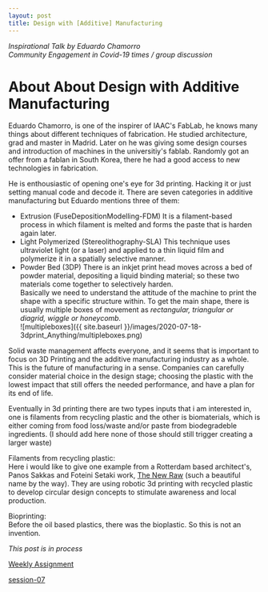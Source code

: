 ```yaml
---
layout: post
title: Design with [Additive] Manufacturing
---
```

*Inspirational Talk by Eduardo Chamorro*  
*Community Engagement in Covid-19 times / group discussion*

# About About Design with Additive Manufacturing
  
Eduardo Chamorro, is one of the inspirer of IAAC's FabLab, he knows many things about different techniques of fabrication. He studied architecture, grad and master in Madrid. Later on he was giving some design courses and introduction of machines in the universitiy's fablab. Randomly got an offer from a fablan in South Korea, there he had a good access to new technologies in fabrication. 

He is enthousiastic of opening one's eye for 3d printing.  Hacking it or just setting manual code and decode it. 
There are seven categories in additive manufacturing but Eduardo mentions three of them: 
  
 * Extrusion (FuseDepositionModelling-FDM) It is a filament-based process in which filament is melted and forms the paste that is harden again later.  
 * Light Polymerized (Stereolithography-SLA) This technique uses ultraviolet light (or a laser) and applied to a thin liquid film and polymerize it in a spatially selective manner.
 * Powder Bed (3DP) There is an inkjet print head moves across a bed of powder material, depositing a liquid binding material; so these two materials come together to selectively harden.  
 Basically we need to understand the attitude of the machine to print the shape with a specific structure within. To get the main shape, there is usually multiple boxes of movement as *rectangular, triangular or diagrid, wiggle or honeycomb.*  
![multipleboxes]({{ site.baseurl }}/images/2020-07-18-3dprint_Anything/multipleboxes.png)  


    

  
Solid waste management affects everyone, and it seems that is important to focus on 3D Printing and the additive manufacturing industry as a whole. This is the future of manufacturing in a sense. Companies can carefully consider material choice in the design stage; choosing the plastic with the lowest impact that still offers the needed performance, and have a plan for its end of life.   
  
Eventually in 3d printing there are two types inputs that i am interested in, one is filaments from recycling plastic  and the other is biomaterials, which is either coming from food loss/waste and/or paste from biodegradeble ingredients. (I should add here none of those should still trigger creating a larger waste)   

Filaments from recycling plastic:  
Here i would like to give one example from a Rotterdam based architect's, Panos Sakkas and Foteini Setaki work, [The New Raw](https://thenewraw.org) (such a beautiful name by the way). They are using robotic 3d printing with recycled plastic to develop circular design concepts to stimulate awareness and local production.  
  
Bioprinting:  
Before the oil based plastics, there was the bioplastic. So this is not an invention. 



*This post is in process*  

[Weekly Assignment](https://hackmd.io/@fablabbcn/SyLUuOS38#Weekly-Assignment---How-to-3D-print-almost-anything--Community-engagement-in-covid-19-times)

[session-07](https://hackmd.io/@fablabbcn/SyLUuOS38#Session-07---How-to-3D-Print-almost-anything-_15072020)
